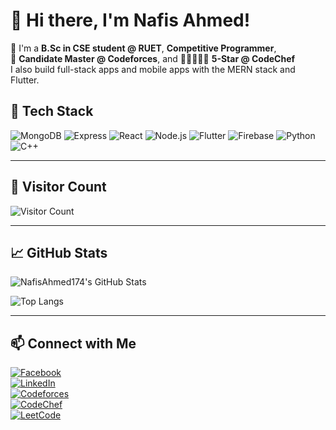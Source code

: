 # 👋 Hi there, I'm Nafis Ahmed!

🎯 I'm a **B.Sc in CSE student @ RUET**, **Competitive Programmer**,  
👑 **Candidate Master @ Codeforces**, and 🌟🌟🌟🌟🌟 **5-Star @ CodeChef**  
I also build full-stack apps and mobile apps with the MERN stack and Flutter.

## 🚀 Tech Stack

![MongoDB](https://img.shields.io/badge/-MongoDB-4EA94B?style=flat&logo=mongodb&logoColor=white)
![Express](https://img.shields.io/badge/-Express.js-000000?style=flat&logo=express&logoColor=white)
![React](https://img.shields.io/badge/-React-61DAFB?style=flat&logo=react&logoColor=black)
![Node.js](https://img.shields.io/badge/-Node.js-339933?style=flat&logo=node.js&logoColor=white)
![Flutter](https://img.shields.io/badge/-Flutter-02569B?style=flat&logo=flutter&logoColor=white)
![Firebase](https://img.shields.io/badge/-Firebase-FFCA28?style=flat&logo=firebase&logoColor=white)
![Python](https://img.shields.io/badge/-Python-3776AB?style=flat&logo=python&logoColor=white)
![C++](https://img.shields.io/badge/-C++-00599C?style=flat&logo=c%2B%2B&logoColor=white)

---
## 🔢 Visitor Count

![Visitor Count](https://komarev.com/ghpvc/?username=NafisAhmed174&label=Profile%20views&color=0e75b6&style=flat)

---

## 📈 GitHub Stats

![NafisAhmed174's GitHub Stats](https://github-readme-stats.vercel.app/api?username=NafisAhmed174&show_icons=true&theme=tokyonight)

![Top Langs](https://github-readme-stats.vercel.app/api/top-langs/?username=NafisAhmed174&layout=compact&theme=tokyonight)

---

## 📫 Connect with Me

[![Facebook](https://img.shields.io/badge/Facebook-174NotFound-1877F2?style=flat&logo=facebook&logoColor=white)](https://web.facebook.com/174NotFound)  
[![LinkedIn](https://img.shields.io/badge/LinkedIn-nafis--ahmed--220757275-0A66C2?style=flat&logo=linkedin&logoColor=white)](https://www.linkedin.com/in/nafis-ahmed-220757275/)  
[![Codeforces](https://img.shields.io/badge/Codeforces-Nafis__Ahmed__174-1F8ACB?style=flat&logo=codeforces&logoColor=white)](https://codeforces.com/profile/Nafis_Ahmed_174)  
[![CodeChef](https://img.shields.io/badge/CodeChef-hacker174-5B4638?style=flat&logo=codechef&logoColor=white)](https://www.codechef.com/users/hacker174)  
[![LeetCode](https://img.shields.io/badge/LeetCode-nafisahmed947-FFA116?style=flat&logo=leetcode&logoColor=white)](https://leetcode.com/u/nafisahmed947/)
